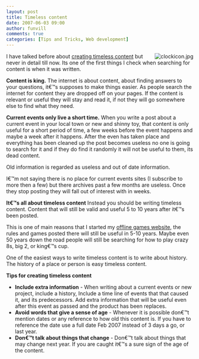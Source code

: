 ```yaml
---
layout: post
title: Timeless content 
date: 2007-06-03 09:00
author: funvill
comments: true
categories: [Tips and Tricks, Web development]
---
```

<img src="http://blog.abluestar.com/public/uploads/2007/06/clockicon.jpg" alt="clockicon.jpg" align="right" />I have talked before about <a href="http://blog.abluestar.com/23-tips-for-writing-good-blog-posts-and-articles/">creating timeless content</a> but never in detail till now. Its one of the first things I check when searching for content is when it was written.

<strong>Content is king.</strong>
The internet is about content, about finding answers to your questions, it€™s supposes to make things easier. As people search the internet for content they are dropped off on your pages. If the content is relevant or useful they will stay and read it, if not they will go somewhere else to find what they need.

<strong>Current events only live a short time.</strong>
When you write a post about a current event in your local town or new and shinny toy, that content is only useful for a short period of time, a few weeks before the event happens and maybe a week after it happens. After the even has taken place and everything has been cleaned up the post becomes useless no one is going to search for it and if they do find it randomly it will not be useful to them, its dead content.

Old information is regarded as useless and out of date information.

I€™m not saying there is no place for current events sites (I subscribe to more then a few) but there archives past a few months are useless. Once they stop posting they will fall out of interest with in weeks.

<strong>It€™s all about timeless content</strong>
Instead you should be writing timeless content. Content that will still be valid and useful 5 to 10 years after it€™s been posted.

This is one of main reasons that I started my <a href="http://www.abluestar.com/games/">offline games website</a>, the rules and games posted there will still be useful in 5-10 years. Maybe even 50 years down the road people will still be searching for how to play crazy 8s, big 2, or king€™s cup.

One of the easiest ways to write timeless content is to write about history. The history of a place or person is easy timeless content.

<strong>Tips for creating timeless content</strong>
<ul>
	<li><strong> Include extra information</strong> - When writing about a current events or new project, include a history, Include a time line of events that that caused it, and its predecessors. Add extra information that will be useful even after this event as passed and the product has been replaces.</li>
	<li><strong> Avoid words that give a sense of age</strong> - Whenever it is possible don€™t mention dates or any reference to how old this content is. If you have to reference the date use a full date Feb 2007 instead of 3 days a go, or last year.</li>
	<li><strong> Don€™t talk about things that change</strong> - Don€™t talk about things that may change next year. If you are caught it€™s a sure sign of the age of the content.</li>
</ul>
